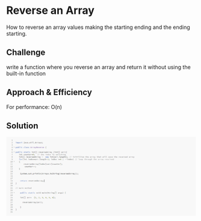 # Reverse an Array
How to reverse an array values making the starting ending and the ending starting.

## Challenge
write a function where you reverse an array and return it without using the built-in function 

## Approach & Efficiency
For performance: O(n)

## Solution
![array reversed solution](https://github.com/anassawalha95/data-structures-and-algorithms/blob/main/challenges/assests/arrayReversed.png?raw=true)
